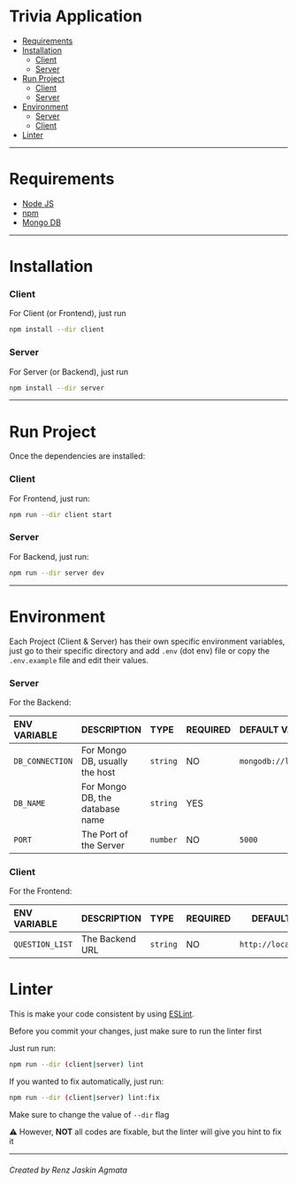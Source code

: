 # Trivia Application<!-- omit in toc -->

- [Requirements](#requirements)
- [Installation](#installation)
  - [Client](#client)
  - [Server](#server)
- [Run Project](#run-project)
  - [Client](#client-1)
  - [Server](#server-1)
- [Environment](#environment)
  - [Server](#server-2)
  - [Client](#client-2)
- [Linter](#linter)

---

# Requirements

- [Node JS](https://nodejs.dev)
- [npm](https://www.npmjs.com/)
- [Mongo DB](https://www.mongodb.com)

---

# Installation

### Client

For Client (or Frontend), just run

```sh
npm install --dir client
```

### Server

For Server (or Backend), just run

```sh
npm install --dir server
```

---

# Run Project

Once the dependencies are installed:

### Client

For Frontend, just run:

```sh
npm run --dir client start
```

### Server

For Backend, just run:

```sh
npm run --dir server dev
```

---

# Environment

Each Project (Client & Server) has their own specific environment variables, just go to their specific directory and add `.env` (dot env) file or copy the `.env.example` file and edit their values.

### Server

For the Backend:

| ENV VARIABLE    | DESCRIPTION                     | TYPE     | REQUIRED | DEFAULT VALUE               |
| :-------------- | :------------------------------ | :------- | :------- | :-------------------------- |
| `DB_CONNECTION` | For Mongo DB, usually the host  | `string` | NO       | `mongodb://localhost:27017` |
| `DB_NAME`       | For Mongo DB, the database name | `string` | YES      |                             |
| `PORT`          | The Port of the Server          | `number` | NO       | `5000`                      |

### Client

For the Frontend:

| ENV VARIABLE    | DESCRIPTION     | TYPE     | REQUIRED | DEFAULT VALUE           |
| :-------------- | :-------------- | :------- | -------- | ----------------------- |
| `QUESTION_LIST` | The Backend URL | `string` | NO       | `http://localhost:5000` |

# Linter

This is make your code consistent by using [ESLint](https://eslint.org).

Before you commit your changes, just make sure to run the linter first

Just run run:

```sh
npm run --dir (client|server) lint
```

If you wanted to fix automatically, just run:

```sh
npm run --dir (client|server) lint:fix
```

Make sure to change the value of `--dir` flag

⚠️ However, **NOT** all codes are fixable, but the linter will give you hint to fix it

---

###### Created by Renz Jaskin Agmata <!-- omit in toc -->
